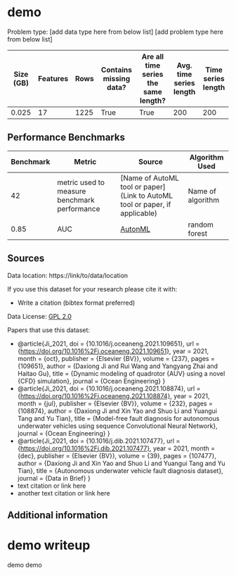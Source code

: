 # demo

Problem type: [add data type here from below list] [add problem type here from below list]

| Size (GB) | Features | Rows | Contains missing data? | Are all time series the same length? | Avg. time series length | Time series length |
| --------- | -------- | ---- | ---------------------- | ------------------------------------ | ----------------------- | ------------------ |
| 0.025     | 17       | 1225 | True                   | True                                 | 200                     | 200                |

## Performance Benchmarks

| Benchmark | Metric                                       | Source                                                                      | Algorithm Used    |
| --------- | -------------------------------------------- | --------------------------------------------------------------------------- | ----------------- |
| 42        | metric used to measure benchmark performance | [Name of AutoML tool or paper](Link to AutoML tool or paper, if applicable) | Name of algorithm |
| 0.85      | AUC                                          | [AutonML](autonml.readthedocs.io)                                           | random forest     |
## Sources

Data location: https://link/to/data/location

If you use this dataset for your research please cite it with:

- Write a citation (bibtex format preferred)

Data License: [GPL 2.0](https://www.gnu.org/licenses/old-licenses/gpl-2.0.en.html)

Papers that use this dataset:

- @article{Ji_2021, doi = {10.1016/j.oceaneng.2021.109651}, url = {https://doi.org/10.1016%2Fj.oceaneng.2021.109651}, year = 2021, month = {oct}, publisher = {Elsevier {BV}}, volume = {237}, pages = {109651}, author = {Daxiong Ji and Rui Wang and Yangyang Zhai and Haitao Gu}, title = {Dynamic modeling of quadrotor {AUV} using a novel {CFD} simulation}, journal = {Ocean Engineering} }
- @article{Ji_2021, doi = {10.1016/j.oceaneng.2021.108874}, url = {https://doi.org/10.1016%2Fj.oceaneng.2021.108874}, year = 2021, month = {jul}, publisher = {Elsevier {BV}}, volume = {232}, pages = {108874}, author = {Daxiong Ji and Xin Yao and Shuo Li and Yuangui Tang and Yu Tian}, title = {Model-free fault diagnosis for autonomous underwater vehicles using sequence Convolutional Neural Network}, journal = {Ocean Engineering} }
- @article{Ji_2021, doi = {10.1016/j.dib.2021.107477}, url = {https://doi.org/10.1016%2Fj.dib.2021.107477}, year = 2021, month = {dec}, publisher = {Elsevier {BV}}, volume = {39}, pages = {107477}, author = {Daxiong Ji and Xin Yao and Shuo Li and Yuangui Tang and Yu Tian}, title = {Autonomous underwater vehicle fault diagnosis dataset}, journal = {Data in Brief} }
- text citation or link here
- another text citation or link here

## Additional information
# demo writeup

demo demo